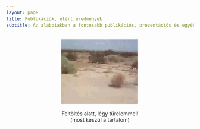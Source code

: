 ```yaml
---
layout: page
title: Publikációk, elért eredmények
subtitle: Az alábbiakban a fontosabb publikációs, prezentációs és egyéb megemlítendő tevékenységemet láthatod.
---
```


<div style="text-align: center;">
  <img src="img/ordogszeker.gif" alt="Kutatói tevékenység" style="max-width: 80%; height: auto;" />
  <p>Feltöltés alatt, légy türelemmel!<br>(most készül a tartalom)</p>
</div>

